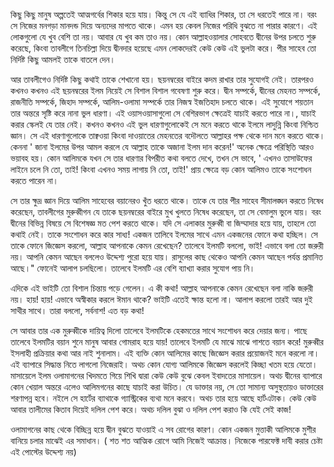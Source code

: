 কিছু কিছু মানুষ অল্পতেই আত্মগর্বের শিকার হয়ে যায়। কিন্তু সে যে এই ব্যাধির শিকার, তা সে ধরতেই পারে না। বরং সে নিজের মনগড়া মানদন্ড দিয়ে অন্যদের মাপতে থাকে। এমন হয় কেবল নিজের পরিধি বুঝতে না পারার কারণে।
এই লোকগুলো যে খুব বেশি তা নয়। আবার যে খুব কম তাও নয়। কোন আল্লাহওয়ালার সোহবতে দ্বীনের উপর চলতে শুরু করেছে, কিংবা তাবলীগে তিনচিল্লা দিয়ে দ্বীনদার হয়েছে এমন লোকদেরই কেউ কেউ এই ভুলটা করে।
পীর সাহেব তো নির্দিষ্ট কিছু আমলই তাকে বাতলে দেন। 

আর তাবলীগেও নির্দিষ্ট কিছু কথাই তাকে শেখানো হয়। ছয়নম্বরের বাইরে কদম রাখার তার সুযোগই নেই। তারপরও কখনও কখনও এই ছয়নম্বরের ইলম নিয়েই সে বিশাল বিশাল গবেষণা শুরু করে। দ্বীন সম্পর্কে, দ্বীনের মেহনত সম্পর্কে, রাজনীতি সম্পর্কে, জিহাদ সম্পর্কে, আলিম-ওলামা সম্পর্কে তার নিজস্ব ইজতিহাদ চলতে থাকে। এই সুযোগে শয়তান তার অন্তরে সৃষ্টি করে নানা ভুল ধারণা। এই ওয়াসওয়াসাগুলো সে বেশিরভাগ ক্ষেত্রেই যাচাই করতে পারে না।, যাচাই করার স্কেলই যে তার নেই।
কখনও কখনও এই ভুল ধারণাগুলোকেই সে মনে করতে থাকে ইলমে লাদুন্নি কিংবা নিশ্চিত জ্ঞান। সে এই ধারণাগুলোকে তাক্বওয়া কিংবা দাওয়াতের মেহনতের বদৌলতে আল্লাহর পক্ষ থেকে দান মনে করতে থাকে। কেননা ' জানা ইলমের উপর আমল করলে যে আল্লাহ তাকে অজানা ইলম দান করেন!'
অনেক ক্ষেত্রে পরিস্থিতি আরও ভয়াবহ হয়। কোন আলিমকে যখন সে তার ধারণার বিপরীত কথা বলতে দেখে, তখন সে ভাবে, ' এখনও তাসাউফের লাইনে চলে নি তো, তাই! কিংবা এখনও সময় লাগায় নি তো, তাই!'
প্রায় ক্ষেত্রে বড় কোন আলিমও তাকে সংশোধন করতে পারেন না। 

সে তার ক্ষুদ্র জ্ঞান দিয়ে আলিম সাহেবের বয়ানেরও খুঁত ধরতে থাকে। তাকে যে তার পীর সাহেব সীমালঙ্ঘন করতে নিষেধ করেছেন, তাবলীগের মুরুব্বীগন যে তাকে ছয়নম্বরের বাইরে মুখ খুলতে নিষেধ করেছেন, তা সে বেমালুম ভুলে যায়। বরং দ্বীনের বিভিন্ন বিষয়ে সে বিশেষজ্ঞ মত পেশ করতে থাকে। যদি সে এলাকার মুরুব্বী বা জিম্মাদার হয়ে যায়, তাহলে তো কথাই নেই। তাকে সংশোধন করে কার সাধ্য!
একজন তালিবে ইলমের সাথে এমন একজনের ফোনে কথা হচ্ছিল। সে তাকে ফোনে জিজ্ঞেস করলো, আল্লাহ আপনাকে কেমন রেখেছেন? তালেবে ইলমটি বললো, ভাই! এভাবে বলা তো জরুরী নয়। আপনি কেমন আছেন বললেও উদ্দেশ্য পুরো হয়ে যায়। রাসুলের কাছ থেকেও আপনি কেমন আছেন পর্যন্ত প্রমানিত আছে।"
ফোনেই আলাপ চলছিলো। তালেবে ইলমটি এর বেশি ব্যাখ্যা করার সুযোগ পায় নি।


এদিকে এই ভাইটি তো বিশাল চিন্তায় পড়ে গেলেন। এ কী কথা! আল্লাহ আপনাকে কেমন রেখেছেন বলা নাকি জরুরী নয়। হায়! হায়! এভাবে অস্বীকার করলে ঈমান থাকে?
ভাইটি এতেই ক্ষান্ত হলো না। আলাপ করলো তারই আর দুই সাথীর সাথে। তারা বললো, সর্বনাশ! এত বড় কথা!

সে আবার তার এক মুরুব্বীকে দায়িত্ব দিলো তালেবে ইলমটিকে হেকমতের সাথে সংশোধন করে দেয়ার জন্য। পাছে তালেবে ইলমটির বয়ান শুনে মানুষ আবার গোমরাহ হয়ে যায়! তালেবে ইলমটি যে মাঝে মাঝে গাশতে বয়ান করে! মুরুব্বীর ইসলাহী প্রক্রিয়ার কথা আর নাই শুনালাম।
এই ব্যক্তি কোন আলিমের কাছে জিজ্ঞেস করার প্রয়োজনই মনে করলো না। এই ব্যাপারে সিদ্ধান্ত নিতে লাগলো নিজেরাই। অথচ কোন যোগ্য আলিমকে জিজ্ঞেস করলেই কিচ্ছা খতম হয়ে যেতো।
মাসায়েলে ইলম ওলামাগনের খিদমতে গিয়ে শিখি দ্বারা কেউ কেউ বুঝে কেবল ইবাদতের মাসায়েল। অথচ দ্বীনের ব্যাপারে কোন খেয়াল অন্তরে এলেও আলিমগনের কাছে যাচাই করা উচিত। যে ডাক্তার নয়, সে তো সামান্য অসুস্থতায়ও ডাক্তারের শরণাপন্ন হবে। নইলে সে হার্টের ব্যাথাকে গ্যাস্ট্রিকের ব্যথা মনে করবে। অথচ তার হয়ে আছে হার্টএটাক।
কেউ কেউ আবার তালীমের কিতাব দিয়েই দলিল পেশ করে। অথচ দলিল বুঝা ও দলিল পেশ করাও কি যেই সেই কাজ!

ওলামাগনের কাছ থেকে বিচ্ছিন্ন হয়ে দ্বীন বুঝতে যাওয়াই এ সব রোগের কারণ। কোন একজন মুত্তাকী আলিমকে মুশীর বানিয়ে চলার মাঝেই এর সমাধান।
( শত শত আত্মিক রোগে আমি নিজেই আক্রান্ত। নিজেকে পারফেক্ট দাবী করার চেষ্টা এই পোস্টের উদ্দেশ্য নয়)
